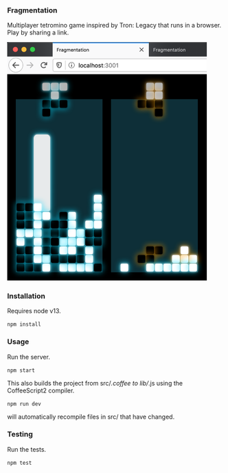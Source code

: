 ### Fragmentation

Multiplayer tetromino game inspired by Tron: Legacy that runs in a browser.
Play by sharing a link.

<img src="doc/screenshot.png" alt="Game screenshot" width="465">

### Installation

Requires node v13.

    npm install

### Usage

Run the server.

    npm start

This also builds the project from src/*.coffee to lib/*.js using the CoffeeScript2 compiler.

    npm run dev

will automatically recompile files in src/ that have changed.

### Testing

Run the tests.

    npm test
